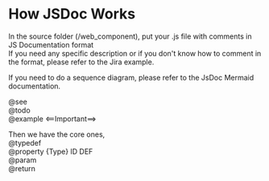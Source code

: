 # How JSDoc Works

In the source folder (/web_component), put your .js file with comments in JS Documentation format  
If you need any specific description or if you don't know how to comment in the format, please refer to the Jira example.  

If you need to do a sequence diagram, please refer to the JsDoc Mermaid documentation.  

@see   
@todo  
@example <==Important==>  

Then we have the core ones,  
@typedef  
@property {Type} ID DEF  
@param  
@return  
